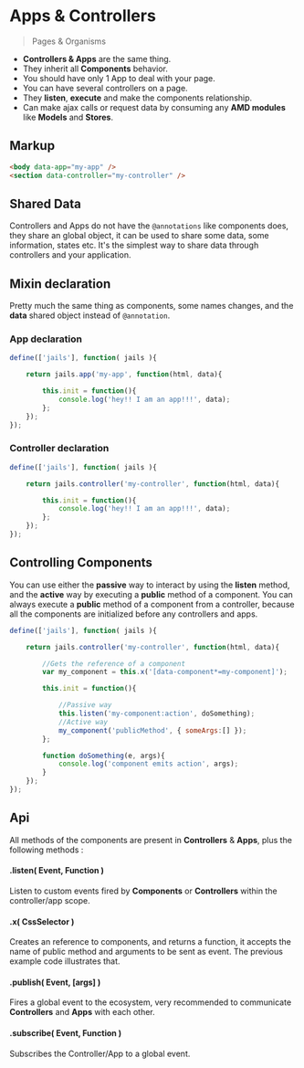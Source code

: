 # Apps & Controllers
<!--{h1:.massive-header.-with-tagline}-->

> Pages & Organisms

- **Controllers & Apps** are the same thing.
- They inherit all **Components** behavior.
- You should have only 1 App to deal with your page.
- You can have several controllers on a page.
- They **listen**, **execute** and make the components relationship.
- Can make ajax calls or request data by consuming any **AMD modules** like **Models** and **Stores**.


## Markup

```html
<body data-app="my-app" />
<section data-controller="my-controller" />
```

## Shared Data

Controllers and Apps do not have the `@annotations` like components does, they share an global object, it can be used to share some data, some information, states etc. It's the simplest way to share data through controllers and your application.

## Mixin declaration

Pretty much the same thing as components, some names changes, and the **data** shared object instead of `@annotation`.

### App declaration

```js
define(['jails'], function( jails ){

    return jails.app('my-app', function(html, data){

        this.init = function(){
            console.log('hey!! I am an app!!!', data);
        };
    });
});
```

### Controller declaration

```js
define(['jails'], function( jails ){

    return jails.controller('my-controller', function(html, data){

        this.init = function(){
            console.log('hey!! I am an app!!!', data);
        };
    });
});
```

## Controlling Components

You can use either the **passive** way to interact by using the **listen** method, and the **active** way by executing a **public** method of a component. You can always execute a **public** method of a component from a controller, because all the components are initialized before any controllers and apps.

```js
define(['jails'], function( jails ){

    return jails.controller('my-controller', function(html, data){

        //Gets the reference of a component
        var my_component = this.x('[data-component*=my-component]');

        this.init = function(){

            //Passive way
            this.listen('my-component:action', doSomething);
            //Active way
            my_component('publicMethod', { someArgs:[] });
        };

        function doSomething(e, args){
            console.log('component emits action', args);
        }
    });
});
```


## Api

All methods of the components are present in **Controllers** & **Apps**, plus the following methods :

#### .listen( Event, Function )
Listen to custom events fired by **Components** or **Controllers** within the controller/app scope.

#### .x( CssSelector )
Creates an reference to components, and returns a function, it accepts the name of public method and arguments to be sent as event. The previous example code illustrates that.

#### .publish( Event, [args] )
Fires a global event to the ecosystem, very recommended to communicate **Controllers** and **Apps** with each other.

#### .subscribe( Event, Function )
Subscribes the Controller/App to a global event.
